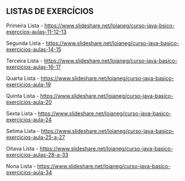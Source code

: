 LISTAS DE EXERCÍCIOS
-
Primeira Lista - https://www.slideshare.net/loianeg/curso-java-bsico-exerccios-aulas-11-12-13

Segunda Lista - https://www.slideshare.net/loianeg/curso-java-basico-exercicios-aulas-14-15

Terceira Lista - https://www.slideshare.net/loianeg/curso-java-basico-exercicios-aulas-16-17 

Quarta Lista - https://www.slideshare.net/loianeg/curso-java-basico-exercicios-aula-19 

Quinta Lista - https://www.slideshare.net/loianeg/curso-java-basico-exercicios-aula-20 

Sexta Lista - https://www.slideshare.net/loianeg/curso-java-basico-exercicios-aula-24 

Setima Lista - https://www.slideshare.net/loianeg/curso-java-basico-exercicios-aula-25-a-27

Oitava Lista - https://www.slideshare.net/loianeg/curso-java-basico-exercicios-aulas-28-a-33 

Nona Lista - https://www.slideshare.net/loianeg/curso-java-basico-exercicios-aula-34

